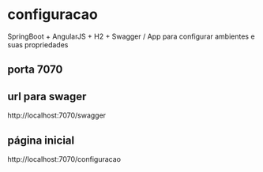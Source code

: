 # configuracao
SpringBoot + AngularJS + H2 + Swagger /
App para configurar ambientes e suas propriedades

## porta 7070
## url para swager
http://localhost:7070/swagger

## página inicial
http://localhost:7070/configuracao
